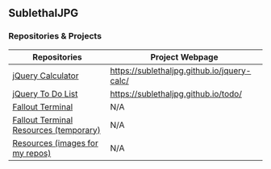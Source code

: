 ## SublethalJPG

### Repositories & Projects
| Repositories                                                                               	| Project Webpage                             	|
|--------------------------------------------------------------------------------------------	|---------------------------------------------	|
| [jQuery Calculator](https://github.com/sublethaljpg/jquery-calc)                           	| https://sublethaljpg.github.io/jquery-calc/ 	|
| [jQuery To Do List](https://github.com/sublethaljpg/todo)                                  	| https://sublethaljpg.github.io/todo/        	|
| [Fallout Terminal](https://github.com/sublethaljpg/fallout-terminal)                       	| N/A                                         	|
| [Fallout Terminal Resources (temporary)](https://github.com/sublethaljpg/fallout-terminal) 	| N/A                                         	|
| [Resources (images for my repos)](https://github.com/sublethaljpg/resources)               	| N/A   	|
